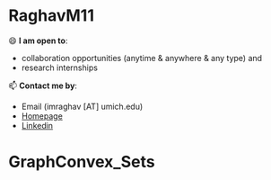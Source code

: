# RaghavM11
😄 **I am open to**:

- collaboration opportunities (anytime & anywhere & any type) and 
- research internships

📫 **Contact me by**:
- Email (imraghav [AT] umich.edu)
- [Homepage](https://github.com/RaghavM11/RaghavM11)
- [Linkedin](https://www.linkedin.com/in/raghavmishra09/)




# GraphConvex_Sets
